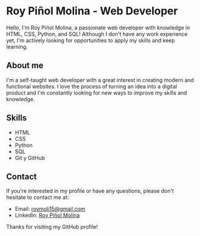 # Roy Piñol Molina - Web Developer

Hello, I'm Roy Piñol Molina, a passionate web developer with knowledge in HTML, CSS, Python, and SQL! Although I don't have any work experience yet, I'm actively looking for opportunities to apply my skills and keep learning.

## About me

I'm a self-taught web developer with a great interest in creating modern and functional websites. I love the process of turning an idea into a digital product and I'm constantly looking for new ways to improve my skills and knowledge.

## Skills

- HTML
- CSS
- Python
- SQL
- Git y GitHub

## Contact

If you're interested in my profile or have any questions, please don't hesitate to contact me at:

- Email: [roymoli15@gmail.com](mailto:roymoli15@gmail.com)
- LinkedIn: [Roy Piñol Molina](https://www.linkedin.com/in/roy-piñol-molina/)

Thanks for visiting my GitHub profile!
